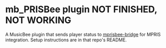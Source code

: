 # mb_PRISBee plugin NOT FINISHED, NOT WORKING
A MusicBee plugin that sends player status to [mprisbee-bridge](https://github.com/Kyletsit/mprisbee-bridge) for MPRIS integration. Setup instructions are in that repo's README.
